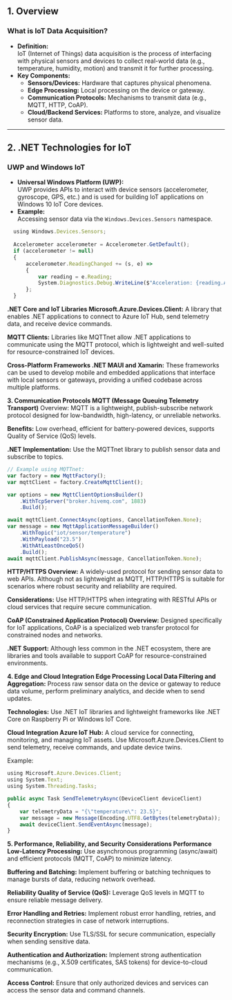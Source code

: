## 1. Overview

### What is IoT Data Acquisition?
- **Definition:**  
  IoT (Internet of Things) data acquisition is the process of interfacing with physical sensors and devices to collect real-world data (e.g., temperature, humidity, motion) and transmit it for further processing.
- **Key Components:**  
  - **Sensors/Devices:** Hardware that captures physical phenomena.
  - **Edge Processing:** Local processing on the device or gateway.
  - **Communication Protocols:** Mechanisms to transmit data (e.g., MQTT, HTTP, CoAP).
  - **Cloud/Backend Services:** Platforms to store, analyze, and visualize sensor data.

---

## 2. .NET Technologies for IoT

### UWP and Windows IoT
- **Universal Windows Platform (UWP):**  
  UWP provides APIs to interact with device sensors (accelerometer, gyroscope, GPS, etc.) and is used for building IoT applications on Windows 10 IoT Core devices.
- **Example:**  
  Accessing sensor data via the `Windows.Devices.Sensors` namespace.
```typescript
  using Windows.Devices.Sensors;
  
  Accelerometer accelerometer = Accelerometer.GetDefault();
  if (accelerometer != null)
  {
      accelerometer.ReadingChanged += (s, e) =>
      {
          var reading = e.Reading;
          System.Diagnostics.Debug.WriteLine($"Acceleration: {reading.AccelerationX}, {reading.AccelerationY}, {reading.AccelerationZ}");
      };
  }
```

**.NET Core and IoT Libraries
Microsoft.Azure.Devices.Client:**
A library that enables .NET applications to connect to Azure IoT Hub, send telemetry data, and receive device commands.

**MQTT Clients:**
Libraries like MQTTnet allow .NET applications to communicate using the MQTT protocol, which is lightweight and well-suited for resource-constrained IoT devices.

**Cross-Platform Frameworks
.NET MAUI and Xamarin:**
These frameworks can be used to develop mobile and embedded applications that interface with local sensors or gateways, providing a unified codebase across multiple platforms.

**3. Communication Protocols
MQTT (Message Queuing Telemetry Transport)**
Overview:
MQTT is a lightweight, publish-subscribe network protocol designed for low-bandwidth, high-latency, or unreliable networks.

**Benefits:**
Low overhead, efficient for battery-powered devices, supports Quality of Service (QoS) levels.

**.NET Implementation:**
Use the MQTTnet library to publish sensor data and subscribe to topics.

```typescript
// Example using MQTTnet:
var factory = new MqttFactory();
var mqttClient = factory.CreateMqttClient();

var options = new MqttClientOptionsBuilder()
    .WithTcpServer("broker.hivemq.com", 1883)
    .Build();

await mqttClient.ConnectAsync(options, CancellationToken.None);
var message = new MqttApplicationMessageBuilder()
    .WithTopic("iot/sensor/temperature")
    .WithPayload("23.5")
    .WithAtLeastOnceQoS()
    .Build();
await mqttClient.PublishAsync(message, CancellationToken.None);
```

**HTTP/HTTPS
Overview:**
A widely-used protocol for sending sensor data to web APIs. Although not as lightweight as MQTT, HTTP/HTTPS is suitable for scenarios where robust security and reliability are required.

**Considerations:**
Use HTTP/HTTPS when integrating with RESTful APIs or cloud services that require secure communication.

**CoAP (Constrained Application Protocol)
Overview:**
Designed specifically for IoT applications, CoAP is a specialized web transfer protocol for constrained nodes and networks.

**.NET Support:**
Although less common in the .NET ecosystem, there are libraries and tools available to support CoAP for resource-constrained environments.

**4. Edge and Cloud Integration
Edge Processing
Local Data Filtering and Aggregation:**
Process raw sensor data on the device or gateway to reduce data volume, perform preliminary analytics, and decide when to send updates.

**Technologies:**
Use .NET IoT libraries and lightweight frameworks like .NET Core on Raspberry Pi or Windows IoT Core.

**Cloud Integration
Azure IoT Hub:**
A cloud service for connecting, monitoring, and managing IoT assets. Use Microsoft.Azure.Devices.Client to send telemetry, receive commands, and update device twins.

Example:

```typescript
using Microsoft.Azure.Devices.Client;
using System.Text;
using System.Threading.Tasks;

public async Task SendTelemetryAsync(DeviceClient deviceClient)
{
    var telemetryData = "{\"temperature\": 23.5}";
    var message = new Message(Encoding.UTF8.GetBytes(telemetryData));
    await deviceClient.SendEventAsync(message);
}
```

**5. Performance, Reliability, and Security Considerations
Performance
Low-Latency Processing:**
Use asynchronous programming (async/await) and efficient protocols (MQTT, CoAP) to minimize latency.

**Buffering and Batching:**
Implement buffering or batching techniques to manage bursts of data, reducing network overhead.

**Reliability
Quality of Service (QoS):**
Leverage QoS levels in MQTT to ensure reliable message delivery.

**Error Handling and Retries:**
Implement robust error handling, retries, and reconnection strategies in case of network interruptions.

**Security
Encryption:**
Use TLS/SSL for secure communication, especially when sending sensitive data.

**Authentication and Authorization:**
Implement strong authentication mechanisms (e.g., X.509 certificates, SAS tokens) for device-to-cloud communication.

**Access Control:**
Ensure that only authorized devices and services can access the sensor data and command channels.